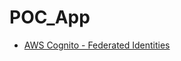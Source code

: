 # POC_App

* [AWS Cognito - Federated Identities](https://github.com/ProjectModernization/POC_App/tree/master/aws-cognito-login-federated-ids)
